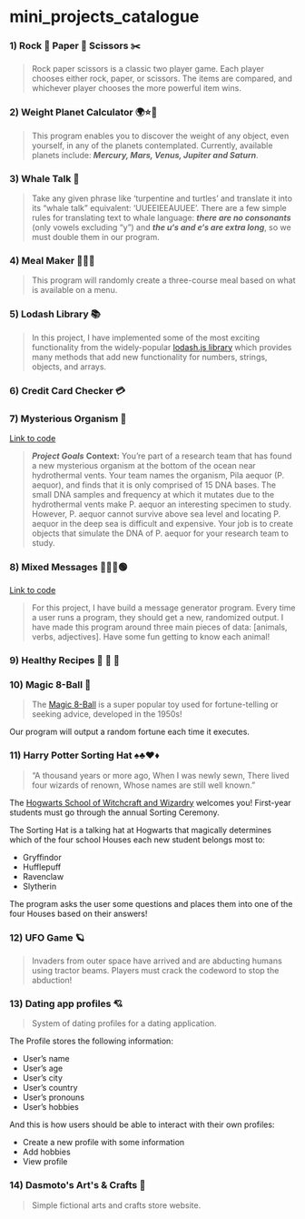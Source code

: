 # mini_projects_catalogue

### 1) Rock 🗿 Paper 🧻 Scissors ✂️

> Rock paper scissors is a classic two player game. Each player chooses either rock, paper, or scissors. The items are compared, and whichever player chooses the more powerful item wins.

### 2) Weight Planet Calculator 🌍⭐🌙

> This program enables you to discover the weight of any object, even yourself, in any of the planets contemplated. Currently, available planets include: ***Mercury, Mars, Venus, Jupiter and Saturn***.

### 3) Whale Talk 🐋

> Take any given phrase like ‘turpentine and turtles’ and translate it into its “whale talk” equivalent: ‘UUEEIEEAUUEE’. There are a few simple rules for translating text to whale language: ***there are no consonants*** (only vowels excluding “y”) and ***the u‘s and e‘s are extra long***, so we must double them in our program.

### 4) Meal Maker 🥗🥩🧁

> This program will randomly create a three-course meal based on what is available on a menu.

### 5) Lodash Library 📚

> In this project, I have implemented some of the most exciting functionality from the widely-popular [lodash.js library](https://lodash.com/docs/4.17.15) which provides many methods that add new functionality for numbers, strings, objects, and arrays.

### 6) Credit Card Checker 💳

### 7) Mysterious Organism 🦠
[Link to code](https://github.com/iker-gonzalez/mini_projects_catalogue/blob/main/07_mysterious_Organism/mysterious_Organism.js)
> ***Project Goals***
**Context:** You’re part of a research team that has found a new mysterious organism at the bottom of the ocean near hydrothermal vents. Your team names the organism, Pila aequor (P. aequor), and finds that it is only comprised of 15 DNA bases. The small DNA samples and frequency at which it mutates due to the hydrothermal vents make P. aequor an interesting specimen to study. However, P. aequor cannot survive above sea level and locating P. aequor in the deep sea is difficult and expensive. Your job is to create objects that simulate the DNA of P. aequor for your research team to study.

### 8) Mixed Messages 💭🔴🔵🟢
[Link to code](https://github.com/iker-gonzalez/mini_projects_catalogue/blob/main/08_mixed_Messages/mixed_Messages.js)
> For this project, I have build a message generator program. Every time a user runs a program, they should get a new, randomized output. I have made this program around three main pieces of data: [animals, verbs, adjectives]. Have some fun getting to know each animal!

### 9) Healthy Recipes 🥬  🌽  🥦

### 10) Magic 8-Ball 🎱
>The [Magic 8-Ball](https://en.wikipedia.org/wiki/Magic_8-ball) is a super popular toy used for fortune-telling or seeking advice, developed in the 1950s!

Our program will output a random fortune each time it executes.

### 11) Harry Potter Sorting Hat ♠︎♣︎♥︎♦︎
>“A thousand years or more ago,
>When I was newly sewn,
>There lived four wizards of renown,
>Whose names are still well known.”

The [Hogwarts School of Witchcraft and Wizardry](https://en.wikipedia.org/wiki/Hogwarts) welcomes you! First-year students must go through the annual Sorting Ceremony.

The Sorting Hat is a talking hat at Hogwarts that magically determines which of the four school Houses each new student belongs most to:

- Gryffindor
- Hufflepuff
- Ravenclaw
- Slytherin

The program asks the user some questions and places them into one of the four Houses based on their answers!

### 12) UFO Game 🪐
>Invaders from outer space have arrived and are abducting humans using tractor beams. Players must crack the codeword to stop the abduction!

### 13) Dating app profiles 💘
> System of dating profiles for a dating application.

The Profile stores the following information:

- User’s name
- User’s age
- User’s city
- User’s country
- User’s pronouns
- User’s hobbies

And this is how users should be able to interact with their own profiles:

- Create a new profile with some information
- Add hobbies
- View profile

### 14) Dasmoto's Art's & Crafts 🎨
> Simple fictional arts and crafts store website.
